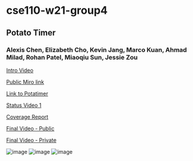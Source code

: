 # cse110-w21-group4 
## Potato Timer
### Alexis Chen, Elizabeth Cho, Kevin Jang, Marco Kuan, Ahmad Milad, Rohan Patel, Miaoqiu Sun, Jessie Zou

<a href="https://www.youtube.com/watch?v=Gd6j-zVnezI&feature=youtu.be" target="_blank">Intro Video</a>

<a href="https://miro.com/app/board/o9J_lX_m1Ts=/" target="_blank">Public Miro link</a>

<a href="https://alexischen99.github.io/cse110-w21-group4/source/potato.html" target="_blank">Link to Potatimer</a>

[Status Video 1](https://www.youtube.com/watch?v=rHYlFTZ3qxw&feature=youtu.be)

[Coverage Report](https://github.com/AlexisChen99/cse110-w21-group4/blob/main/specs/QA/Overview.md)

[Final Video - Public](https://www.youtube.com/watch?v=gdThl75jBeM)

[Final Video - Private](https://www.youtube.com/watch?v=zSleTAR-aSI)

![image](https://user-images.githubusercontent.com/60748722/111731020-d7c84980-882f-11eb-9160-e3d66e82cfd5.png)
![image](https://user-images.githubusercontent.com/60748722/111731020-d7c84980-882f-11eb-9160-e3d66e82cfd5.png)
![image](https://user-images.githubusercontent.com/60748722/111731020-d7c84980-882f-11eb-9160-e3d66e82cfd5.png)
